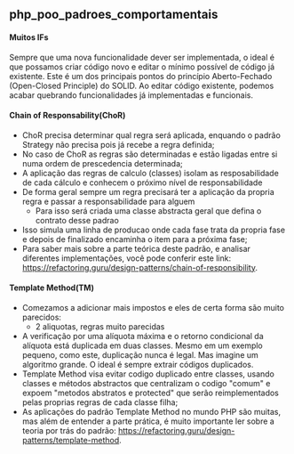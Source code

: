## php_poo_padroes_comportamentais

#### Muitos IFs
Sempre que uma nova funcionalidade dever ser implementada, o ideal é que possamos criar código novo e editar o mínimo possível de código já existente. Este é um dos principais pontos do princípio Aberto-Fechado (Open-Closed Principle) do SOLID. Ao editar código existente, podemos acabar quebrando funcionalidades já implementadas e funcionais.

#### Chain of Responsability(ChoR)
+ ChoR precisa determinar qual regra será aplicada, enquando o padrão Strategy não precisa pois já recebe a regra definida;
+ No caso de ChoR as regras são determinadas e estão ligadas entre si numa ordem de prescedencia determinada;
+ A aplicação das regras de calculo (classes) isolam as resposabilidade de cada cálculo e conhecem o próximo nível de responsabilidade
+ De forma geral sempre um regra precisará ter a aplicação da propria regra e passar a responsabilidade para alguem
    + Para isso será criada uma classe abstracta geral que defina o contrato desse padrao
+ Isso simula uma linha de producao onde cada fase trata da propria fase e depois de finalizado encaminha o item para a próxima fase;
+ Para saber mais sobre a parte teórica deste padrão, e analisar diferentes implementações, você pode conferir este link: https://refactoring.guru/design-patterns/chain-of-responsibility.

#### Template Method(TM)
+ Comezamos a adicionar mais impostos e eles de certa forma são muito parecidos:
    + 2 aliquotas, regras muito parecidas 
+ A verificação por uma alíquota máxima e o retorno condicional da alíquota está duplicada em duas classes. Mesmo em um exemplo pequeno, como este, duplicação nunca é legal. Mas imagine um algoritmo grande. O ideal é sempre extrair códigos duplicados.
+ Template Method visa evitar codigo duplicado entre classes, usando classes e métodos abstractos que centralizam o codigo "comum" e expoem "metodos abstratos e protected" que serão reimplementados pelas proprias regras de cada classe filha;
+ As aplicações do padrão Template Method no mundo PHP são muitas, mas além de entender a parte prática, é muito importante ler sobre a teoria por trás do padrão:  https://refactoring.guru/design-patterns/template-method.

 